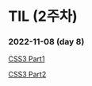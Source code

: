 # TIL (2주차)

### 2022-11-08 (day 8)
[CSS3 Part1](https://velog.io/@songe/CSS3)  

[CSS3 Part2](https://velog.io/@songe/CSS3-Part-2)

